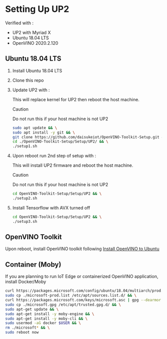 # Setting Up UP2

Verified with :

- UP2 with Myriad X
- Ubuntu 18.04 LTS
- OpenVINO 2020.2.120

## Ubuntu 18.04 LTS

1. Install Ubuntu 18.04 LTS
1. Clone this repo
1. Update UP2 with :

    This will replace kernel for UP2 then reboot the host machine.

    > [!CAUTION]  
    > Do not run this if your host machine is not UP2

    ```bash
    sudo apt update && \
    sudo apt install -y git && \
    git clone https://github.com/daisukeiot/OpenVINO-Toolkit-Setup.git && \
    cd ./OpenVINO-Toolkit-Setup/Setup/UP2/ && \
    ./setup1.sh
    ```

1. Upon reboot run 2nd step of setup with :

    This will install UP2 firmware and reboot the host machine.

    > [!CAUTION]  
    > Do not run this if your host machine is not UP2

    ```bash
    cd OpenVINO-Toolkit-Setup/Setup/UP2 && \
    ./setup2.sh
    ```

1. Install Tensorflow with AVX turned off

    ```bash
    cd OpenVINO-Toolkit-Setup/Setup/UP2 && \
    ./setup3.sh
    ```

## OpenVINO Toolkit

Upon reboot, install OpenVINO toolkit following [Install OpenVINO to Ubuntu](../Ubuntu/README.md)

## Container (Moby)

If you are planning to run IoT Edge or containerized OpenVINO application, install Docker/Moby

```bash
curl https://packages.microsoft.com/config/ubuntu/18.04/multiarch/prod.list > ./microsoft-prod.list && \
sudo cp ./microsoft-prod.list /etc/apt/sources.list.d/ && \
curl https://packages.microsoft.com/keys/microsoft.asc | gpg --dearmor > microsoft.gpg && \
sudo cp ./microsoft.gpg /etc/apt/trusted.gpg.d/ && \
sudo apt-get update && \
sudo apt-get install -y moby-engine && \
sudo apt-get install -y moby-cli && \
sudo usermod -aG docker $USER && \
rm ./microsoft* && \
sudo reboot now
```
